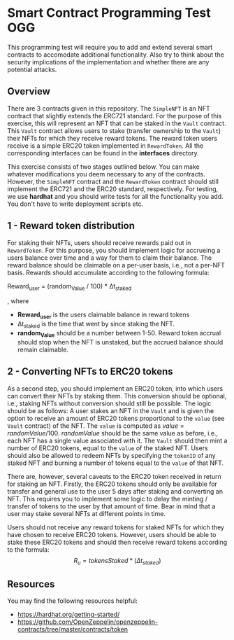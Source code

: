 
# Smart Contract Programming Test OGG

This programming test will require you to add and extend several smart contracts to accomodate additional functionality.
Also try to think about the security implications of the implementation and whether there are any potential attacks. 
## Overview

There are 3 contracts given in this repository. The `SimpleNFT` is an NFT contract that slightly extends the ERC721 standard. For the purpose of this exercise, this will represent an NFT that can be staked in the `Vault` contract. This `Vault` contract allows users to stake (transfer ownership to the `Vault`) their NFTs for which they receive reward tokens. The reward token users receive is a simple ERC20 token implemented in `RewardToken`. All the corresponding interfaces can be found in the **interfaces** directory.


This exercise consists of two stages outlined below. You can make whatever modifications you deem necessary to any of the contracts. However, the `SimpleNFT` contract and the `RewardToken` contract should still implement the ERC721 and the ERC20 standard, respectively. For testing, we use **hardhat** and you should write tests for all the functionality you add. You don't have to write deployment scripts etc.

## 1 - Reward token distribution
For staking their NFTs, users should receive rewards paid out in `RewardToken`. For this purpose, you should implement logic for accrueing a users balance over time and a way for them to claim their balance. The reward balance should be claimable on a per-user basis, i.e., not a per-NFT basis. Rewards should accumulate according to the following formula:

Reward<sub>user</sub> = (random<sub>Value</sub> / 100) * &#8710;t<sub>staked</sub>

, where
* <b>Reward<sub>user</sub></b> is the users claimable balance in reward tokens
* &#8710;t<sub>staked</sub> is the time that went by since staking the NFT. 
* <b>random<sub>Value</sub></b> should be a number between 1-50. Reward token accrual should stop when the NFT is unstaked, but the accrued balance should remain claimable. 

## 2 - Converting NFTs to ERC20 tokens
As a second step, you should implement an ERC20 token, into which users can convert their NFTs by staking them. This conversion should be optional, i.e., staking NFTs without conversion should still be possible. The logic should be as follows: A user stakes an NFT in the `Vault` and is given the option to receive an amount of ERC20 tokens proportional to the `value` (see `Vault` contract) of the NFT. The `value` is computed as $value = randomValue / 100$. $randomValue$ should be the same value as before, i.e., each NFT has a single value associated with it. The `Vault` should then mint a number of ERC20 tokens, equal to the `value` of the staked NFT. Users should also be allowed to redeem NFTs by specifying the `tokenID` of any staked NFT and burning a number of tokens equal to the `value` of that NFT.

There are, however, several caveats to the ERC20 token received in return for staking an NFT. Firstly, the ERC20 tokens should only be available for transfer and general use to the user 5 days after staking and converting an NFT. This requires you to implement some logic to delay the minting / transfer of tokens to the user by that amount of time. Bear in mind that a user may stake several NFTs at different points in time.

Users should not receive any reward tokens for staked NFTs for which they have chosen to receive ERC20 tokens. However, users should be able to stake these ERC20 tokens and should then receive reward tokens according to the formula:
$$
R_u = tokensStaked  * (\Delta t_{staked})
$$

## Resources
You may find the following resources helpful:
- https://hardhat.org/getting-started/
- https://github.com/OpenZeppelin/openzeppelin-contracts/tree/master/contracts/token